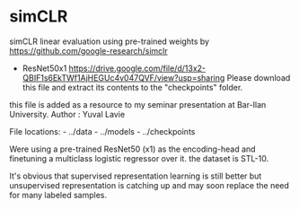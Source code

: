 # simCLR
simCLR linear evaluation using pre-trained weights by https://github.com/google-research/simclr
- ResNet50x1 https://drive.google.com/file/d/13x2-QBIF1s6EkTWf1AjHEGUc4v047QVF/view?usp=sharing
  Please download this file and extract its contents to the "checkpoints" folder.

this file is added as a resource to my seminar presentation at Bar-Ilan University.
Author : Yuval Lavie

File locations:
    - ../data
    - ../models
    - ../checkpoints

Were using a pre-trained ResNet50 (x1) as the encoding-head and finetuning a multiclass logistic regressor over it.
the dataset is STL-10.

It's obvious that supervised representation learning is still better but unsupervised representation is catching up and may soon replace the need for many labeled samples.

